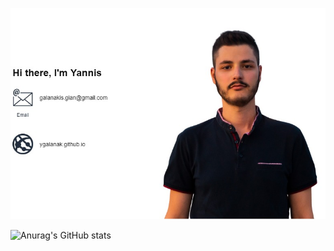 [![Yannis](yannis.jpg)](https://ygalanak.github.io)

![Anurag's GitHub stats](https://github-readme-stats.vercel.app/api?username=ygalanak&show_icons=true&theme=default&count_private=true&hide=prs,contribs)
